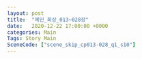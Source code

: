 ```yaml
---
layout: post
title:  "메인_회상_013~028장"
date:   2020-12-22 17:00:00 +0000
categories: Main
Tags: Story Main
SceneCode: ["scene_skip_cp013-028_q1_s10"]
---
```

